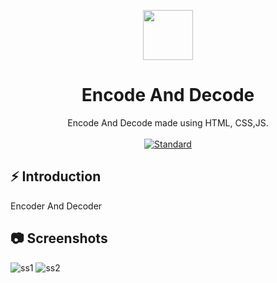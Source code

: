 <p align="center">
    <img alt="" height="80" src="">
  </a>
</p>
<h1 align="center">Encode And Decode </h1>

<div align="center">
 Encode And Decode made using HTML, CSS,JS.
</div>

<br />

<div align="center">
  <!-- Standard -->
  <a href="https://standardjs.com">
    <img src="https://img.shields.io/badge/code%20style-standard-brightgreen.svg?style=flat-square"
      alt="Standard" />
  </a>
</div>

## ⚡️  Introduction
Encoder And Decoder

## 📷 Screenshots

![ss1](./images/csss.jpg)
![ss2](./images/csss1.jpg)

